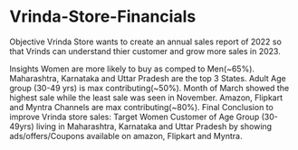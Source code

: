 # Vrinda-Store-Financials

Objective
Vrinda Store wants to create an annual sales report of 2022 so that Vrinds can understand thier 
customer and grow more sales in 2023.

Insights
Women are more likely to buy as comped to Men(~65%).
Maharashtra, Karnataka and Uttar Pradesh are the top 3 States.
Adult Age group (30-49 yrs) is max contributing(~50%).
Month of March showed the highest sale while the least sale was seen in November.
Amazon, Flipkart and Myntra Channels are max contributing(~80%).
Final Conclusion to improve Vrinda store sales:
Target Women Customer of Age Group (30-49yrs) living in Maharashtra, Karnataka
and Uttar Pradesh by showing ads/offers/Coupons available on amazon, Flipkart and Myntra.


